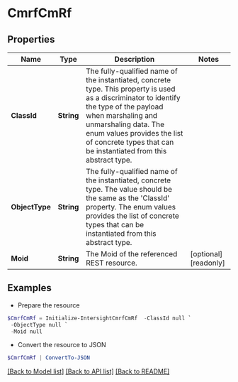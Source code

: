 # CmrfCmRf
## Properties

Name | Type | Description | Notes
------------ | ------------- | ------------- | -------------
**ClassId** | **String** | The fully-qualified name of the instantiated, concrete type. This property is used as a discriminator to identify the type of the payload when marshaling and unmarshaling data. The enum values provides the list of concrete types that can be instantiated from this abstract type. | 
**ObjectType** | **String** | The fully-qualified name of the instantiated, concrete type. The value should be the same as the &#39;ClassId&#39; property. The enum values provides the list of concrete types that can be instantiated from this abstract type. | 
**Moid** | **String** | The Moid of the referenced REST resource. | [optional] [readonly] 

## Examples

- Prepare the resource
```powershell
$CmrfCmRf = Initialize-IntersightCmrfCmRf  -ClassId null `
 -ObjectType null `
 -Moid null
```

- Convert the resource to JSON
```powershell
$CmrfCmRf | ConvertTo-JSON
```

[[Back to Model list]](../README.md#documentation-for-models) [[Back to API list]](../README.md#documentation-for-api-endpoints) [[Back to README]](../README.md)

